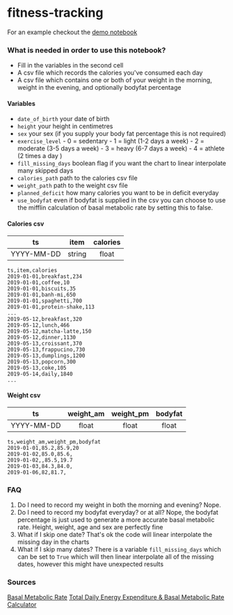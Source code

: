 # fitness-tracking

For an example checkout the [demo notebook](https://github.com/timaraxian/fitness-tracking/blob/master/demo/demo_weight_calories.ipynb)

### What is needed in order to use this notebook?

- Fill in the variables in the second cell
- A csv file which records the calories you've consumed each day
- A csv file which contains one or both of your weight in the morning, weight in the evening, and optionally bodyfat percentage

#### Variables
- `date_of_birth` your date of birth
- `height` your height in centimetres
- `sex` your sex (if you supply your body fat percentage this is not required)
- `exercise_level` 
		- 0 = sedentary
		- 1 = light (1-2 days a week)
		- 2 = moderate (3-5 days a week)
		- 3 = heavy (6-7 days a week)
		- 4 = athlete (2 times a day )
- `fill_missing_days` boolean flag if you want the chart to linear interpolate many skipped days
- `calories_path` path to the calories csv file
- `weight_path` path to the weight csv file
- `planned_deficit` how many calories you want to be in deficit everyday
- `use_bodyfat` even if bodyfat is supplied in the csv you can choose to use the mifflin calculation of basal metabolic rate by setting this to false.

#### Calories csv

|ts|item|calories|
|:--:|:----:|:--------:|
|YYYY-MM-DD|string|float

```
ts,item,calories
2019-01-01,breakfast,234
2019-01-01,coffee,10
2019-01-01,biscuits,35
2019-01-01,banh-mi,650
2019-01-01,spaghetti,700
2019-01-01,protein-shake,113
...
2019-05-12,breakfast,320
2019-05-12,lunch,466
2019-05-12,matcha-latte,150
2019-05-12,dinner,1130
2019-05-13,croissant,370
2019-05-13,frappucino,730
2019-05-13,dumplings,1200
2019-05-13,popcorn,300
2019-05-13,coke,105
2019-05-14,daily,1840
...
```

#### Weight csv
|ts|weight_am|weight_pm|bodyfat
|:--:|:-------------:|:-------------:|:-------:|
|YYYY-MM-DD|float|float|float

```
ts,weight_am,weight_pm,bodyfat
2019-01-01,85.2,85.9,20
2019-01-02,85.0,85.6,
2019-01-02,,85.5,19.7
2019-01-03,84.3,84.0,
2019-01-06,82,81.7,
```

### FAQ

1. Do I need to record my weight in both the morning and evening?
	Nope.
2. Do I need to record my bodyfat everyday? or at all?
	Nope, the bodyfat percentage is just used to generate a more accurate basal metabolic rate. Height, weight, age and sex are perfectly fine
4. What if I skip one date?
	That's ok the code will linear interpolate the missing day in the charts
5. What if I skip many dates?
	There is a variable `fill_missing_days` which can be set to `True` which will then linear interpolate all of the missing dates, however this might have unexpected results

### Sources
[Basal Metabolic Rate](https://en.wikipedia.org/wiki/Basal_metabolic_rate)
[Total Daily Energy Expenditure & Basal Metabolic Rate Calculator](https://goodcalculators.com/tdee-bmr-calculator/)
	
